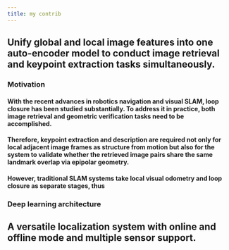 ```yaml
---
title: my contrib
---
```


## Unify global and local image features into one auto-encoder model to conduct image retrieval and keypoint extraction tasks simultaneously.
### Motivation
#### With the recent advances in robotics navigation and visual SLAM, loop closure has been studied substantially. To address it in practice, both image retrieval and geometric verification tasks need to be accomplished.
#### Therefore, keypoint extraction and description are required not only for local adjacent image frames as structure from motion but also for the system to validate whether the retrieved image pairs share the same landmark overlap via epipolar geometry.
#### However, traditional SLAM systems take local visual odometry and loop closure as separate stages, thus
### Deep learning architecture
## A versatile localization system with online and offline mode and multiple sensor support.
###
